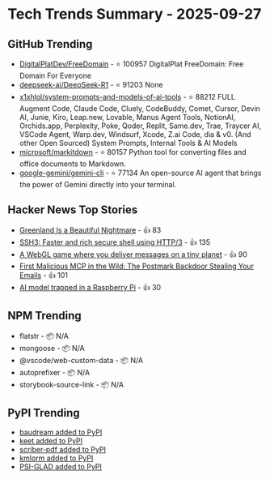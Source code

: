 # Tech Trends Summary - 2025-09-27

## GitHub Trending
- [DigitalPlatDev/FreeDomain](https://github.com/DigitalPlatDev/FreeDomain) - ⭐ 100957
  DigitalPlat FreeDomain: Free Domain For Everyone
- [deepseek-ai/DeepSeek-R1](https://github.com/deepseek-ai/DeepSeek-R1) - ⭐ 91203
  None
- [x1xhlol/system-prompts-and-models-of-ai-tools](https://github.com/x1xhlol/system-prompts-and-models-of-ai-tools) - ⭐ 88212
  FULL Augment Code, Claude Code, Cluely, CodeBuddy, Comet, Cursor, Devin AI, Junie, Kiro, Leap.new, Lovable, Manus Agent Tools, NotionAI, Orchids.app, Perplexity, Poke, Qoder, Replit, Same.dev, Trae, Traycer AI, VSCode Agent, Warp.dev, Windsurf, Xcode, Z.ai Code, dia & v0. (And other Open Sourced) System Prompts, Internal Tools & AI Models
- [microsoft/markitdown](https://github.com/microsoft/markitdown) - ⭐ 80157
  Python tool for converting files and office documents to Markdown.
- [google-gemini/gemini-cli](https://github.com/google-gemini/gemini-cli) - ⭐ 77134
  An open-source AI agent that brings the power of Gemini directly into your terminal.

## Hacker News Top Stories
- [Greenland Is a Beautiful Nightmare](https://matduggan.com/greenland-is-a-beautiful-nightmare/) - 👍 83
- [SSH3: Faster and rich secure shell using HTTP/3](https://github.com/francoismichel/ssh3) - 👍 135
- [A WebGL game where you deliver messages on a tiny planet](https://messenger.abeto.co/) - 👍 90
- [First Malicious MCP in the Wild: The Postmark Backdoor Stealing Your Emails](https://www.koi.security/blog/postmark-mcp-npm-malicious-backdoor-email-theft) - 👍 101
- [AI model trapped in a Raspberry Pi](https://blog.adafruit.com/2025/09/26/ai-model-trapped-in-raspberry-pi-piday-raspberrypi/) - 👍 30

## NPM Trending
- flatstr - 📦 N/A
- mongoose - 📦 N/A
- @vscode/web-custom-data - 📦 N/A
- autoprefixer - 📦 N/A
- storybook-source-link - 📦 N/A

## PyPI Trending
- [baudream added to PyPI](https://pypi.org/project/baudream/)
- [keet added to PyPI](https://pypi.org/project/keet/)
- [scriber-pdf added to PyPI](https://pypi.org/project/scriber-pdf/)
- [kmlorm added to PyPI](https://pypi.org/project/kmlorm/)
- [PSI-GLAD added to PyPI](https://pypi.org/project/psi-glad/)
